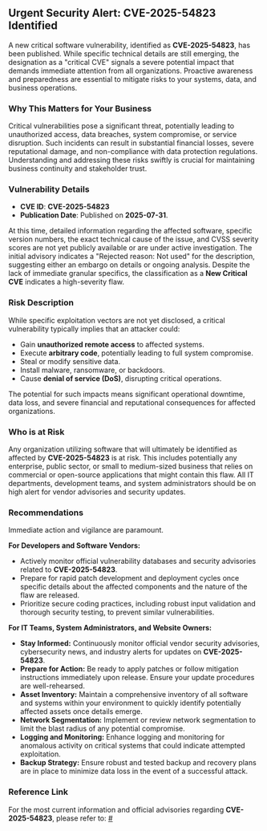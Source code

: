 ## Urgent Security Alert: **CVE-2025-54823** Identified

A new critical software vulnerability, identified as **CVE-2025-54823**, has been published. While specific technical details are still emerging, the designation as a "critical CVE" signals a severe potential impact that demands immediate attention from all organizations. Proactive awareness and preparedness are essential to mitigate risks to your systems, data, and business operations.

### Why This Matters for Your Business

Critical vulnerabilities pose a significant threat, potentially leading to unauthorized access, data breaches, system compromise, or service disruption. Such incidents can result in substantial financial losses, severe reputational damage, and non-compliance with data protection regulations. Understanding and addressing these risks swiftly is crucial for maintaining business continuity and stakeholder trust.

### Vulnerability Details

*   **CVE ID**: **CVE-2025-54823**
*   **Publication Date**: Published on **2025-07-31**.

At this time, detailed information regarding the affected software, specific version numbers, the exact technical cause of the issue, and CVSS severity scores are not yet publicly available or are under active investigation. The initial advisory indicates a "Rejected reason: Not used" for the description, suggesting either an embargo on details or ongoing analysis. Despite the lack of immediate granular specifics, the classification as a **New Critical CVE** indicates a high-severity flaw.

### Risk Description

While specific exploitation vectors are not yet disclosed, a critical vulnerability typically implies that an attacker could:

*   Gain **unauthorized remote access** to affected systems.
*   Execute **arbitrary code**, potentially leading to full system compromise.
*   Steal or modify sensitive data.
*   Install malware, ransomware, or backdoors.
*   Cause **denial of service (DoS)**, disrupting critical operations.

The potential for such impacts means significant operational downtime, data loss, and severe financial and reputational consequences for affected organizations.

### Who is at Risk

Any organization utilizing software that will ultimately be identified as affected by **CVE-2025-54823** is at risk. This includes potentially any enterprise, public sector, or small to medium-sized business that relies on commercial or open-source applications that might contain this flaw. All IT departments, development teams, and system administrators should be on high alert for vendor advisories and security updates.

### Recommendations

Immediate action and vigilance are paramount.

**For Developers and Software Vendors:**

*   Actively monitor official vulnerability databases and security advisories related to **CVE-2025-54823**.
*   Prepare for rapid patch development and deployment cycles once specific details about the affected components and the nature of the flaw are released.
*   Prioritize secure coding practices, including robust input validation and thorough security testing, to prevent similar vulnerabilities.

**For IT Teams, System Administrators, and Website Owners:**

*   **Stay Informed:** Continuously monitor official vendor security advisories, cybersecurity news, and industry alerts for updates on **CVE-2025-54823**.
*   **Prepare for Action:** Be ready to apply patches or follow mitigation instructions immediately upon release. Ensure your update procedures are well-rehearsed.
*   **Asset Inventory:** Maintain a comprehensive inventory of all software and systems within your environment to quickly identify potentially affected assets once details emerge.
*   **Network Segmentation:** Implement or review network segmentation to limit the blast radius of any potential compromise.
*   **Logging and Monitoring:** Enhance logging and monitoring for anomalous activity on critical systems that could indicate attempted exploitation.
*   **Backup Strategy:** Ensure robust and tested backup and recovery plans are in place to minimize data loss in the event of a successful attack.

### Reference Link

For the most current information and official advisories regarding **CVE-2025-54823**, please refer to: [\#](https://example.com/cve-2025-54823-details)